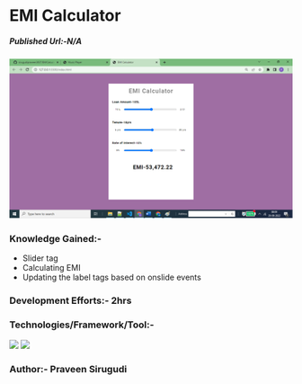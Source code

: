 # EMI Calculator

##### Published Url:-N/A


<img src="https://github.com/sirugudipraveen3637/EMICalculator/blob/main/emi.png" height="50%" width="100%"/>


### Knowledge Gained:-

  - Slider tag
  - Calculating EMI
  - Updating the label tags based on onslide events

  
  
### Development Efforts:- 2hrs
  
### Technologies/Framework/Tool:-
<span>

<img src="https://img.shields.io/badge/-Java%20Script-yellowgreen"/>
<img src="https://img.shields.io/badge/-HTML-blue"/>
</span>


### Author:- <b>Praveen Sirugudi<b>


